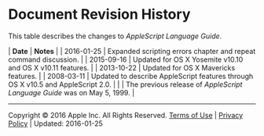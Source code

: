 <a id="//apple_ref/doc/uid/TP40000983-CH212-BCIHHGJH"></a>

# Document Revision History

This table describes the changes to *AppleScript Language Guide*.

| **Date** | **Notes** |
| 2016-01-25 | Expanded scripting errors chapter and repeat command discussion. |
| 2015-09-16 | Updated for OS X Yosemite v10.10 and OS X v10.11 features. |
| 2013-10-22 | Updated for OS X Mavericks features. |
| 2008-03-11 | Updated to describe AppleScript features through OS X v10.5 and AppleScript 2.0. |
|  | The previous release of *AppleScript Language Guide* was on May 5, 1999. |

  
  

---

Copyright © 2016 Apple Inc. All Rights Reserved. [Terms of Use](http://www.apple.com/legal/internet-services/terms/site.html) | [Privacy Policy](http://www.apple.com/privacy/) | Updated: 2016-01-25
